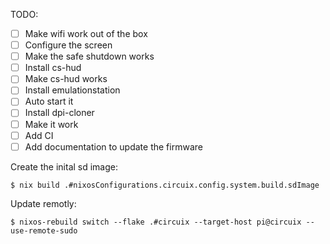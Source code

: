 TODO:
- [ ] Make wifi work out of the box
- [ ] Configure the screen
- [ ] Make the safe shutdown works
- [ ] Install cs-hud
- [ ] Make cs-hud works
- [ ] Install emulationstation
- [ ] Auto start it
- [ ] Install dpi-cloner
- [ ] Make it work
- [ ] Add CI
- [ ] Add documentation to update the firmware

Create the inital sd image:
```
$ nix build .#nixosConfigurations.circuix.config.system.build.sdImage
```

Update remotly:
```
$ nixos-rebuild switch --flake .#circuix --target-host pi@circuix --use-remote-sudo
```

